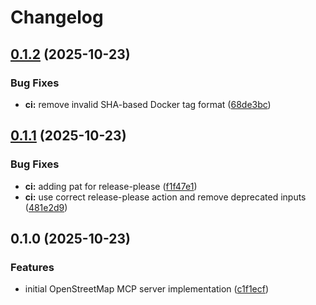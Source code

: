 # Changelog

## [0.1.2](https://github.com/Lazyshot/openstreetmap-mcp/compare/v0.1.1...v0.1.2) (2025-10-23)


### Bug Fixes

* **ci:** remove invalid SHA-based Docker tag format ([68de3bc](https://github.com/Lazyshot/openstreetmap-mcp/commit/68de3bc6a60d3ae7ef510c8a5d3304de7ad03cc5))

## [0.1.1](https://github.com/Lazyshot/openstreetmap-mcp/compare/v0.1.0...v0.1.1) (2025-10-23)


### Bug Fixes

* **ci:** adding pat for release-please ([f1f47e1](https://github.com/Lazyshot/openstreetmap-mcp/commit/f1f47e1719186e059c2ce5daac064282f40c2432))
* **ci:** use correct release-please action and remove deprecated inputs ([481e2d9](https://github.com/Lazyshot/openstreetmap-mcp/commit/481e2d964f8835cf6f2958a991cacf4f6033fe3a))

## 0.1.0 (2025-10-23)


### Features

* initial OpenStreetMap MCP server implementation ([c1f1ecf](https://github.com/Lazyshot/openstreetmap-mcp/commit/c1f1ecfa8a6c50e3e24e51eab189c436c621e0f5))

